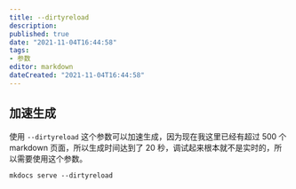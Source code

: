 ```yaml
---
title: --dirtyreload
description:
published: true
date: "2021-11-04T16:44:58"
tags:
- 参数
editor: markdown
dateCreated: "2021-11-04T16:44:58"
---
```


## 加速生成

使用 `--dirtyreload` 这个参数可以加速生成，因为现在我这里已经有超过 500 个 markdown 页面，所以生成时间达到了 20 秒，调试起来根本就不是实时的，所以需要使用这个参数。

```shell
mkdocs serve --dirtyreload
```
